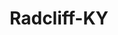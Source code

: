 ---
title: Radcliff-KY
slug: radcliff-ky
f_state:
- cms/state/kentucky.md
f_locations:
- cms/payday-loan/advance-cash-express-3238.md
- cms/payday-loan/advance-cash-express-3239.md
- cms/payday-loan/advance-till-pay-day-3460.md
- cms/payday-loan/advance-till-pay-day-3461.md
- cms/payday-loan/cash-advantedge-6608.md
- cms/payday-loan/cash-etc-7081.md
- cms/payday-loan/cash-express-7201.md
- cms/payday-loan/check-advance-10228.md
- cms/payday-loan/check-casher-10613.md
- cms/payday-loan/check-casher-10614.md
- cms/payday-loan/check-casher-no-1-10632.md
- cms/payday-loan/check-casher-no-2-10633.md
- cms/payday-loan/check-cashing-services-10956.md
- cms/payday-loan/check-into-cash-11962.md
- cms/payday-loan/check-into-cash-kentucky-llc-13219.md
- cms/payday-loan/check-into-cash-kentucky-llc-13225.md
- cms/payday-loan/e-z-cash-16217.md
- cms/payday-loan/e-z-cash-16341.md
- cms/payday-loan/easy-money-16593.md
- cms/payday-loan/express-check-advance-16944.md
- cms/payday-loan/express-check-advance-16950.md
- cms/payday-loan/ez-cash-17234.md
- cms/payday-loan/j-e-enterprises-inc-19763.md
- cms/payday-loan/kentucky-payday-cash-advance-20016.md
- cms/payday-loan/ky-quick-cash-20165.md
- cms/payday-loan/pat-kuzma-23463.md
- cms/payday-loan/payday-advance-23742.md
- cms/payday-loan/quick-cash-kentucky-25197.md
- cms/payday-loan/unbanc-inc-28037.md
- cms/payday-loan/unbanc-inc-28038.md
- cms/payday-loan/valued-services-llc-28504.md
- cms/payday-loan/valued-services-llc-affiliat-28526.md
updated-on: '2024-05-30T13:41:28.615Z'
created-on: '2024-05-30T13:41:28.615Z'
published-on: '2024-05-30T13:54:32.469Z'
f_city: Radcliff
layout: '[city].html'
tags: city
---